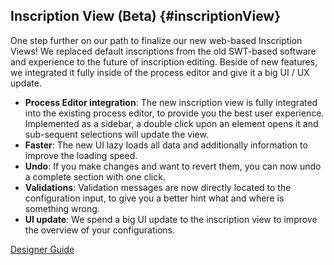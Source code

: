 ## Inscription View (Beta) {#inscriptionView}

One step further on our path to finalize our new web-based Inscription Views!
We replaced default inscriptions from the old SWT-based software and experience to the future of inscription editing.
Beside of new features, we integrated it fully inside of the process editor and give it a big UI / UX update.

- __Process Editor integration__: The new inscription view is fully integrated into the existing process editor, to provide you the best user experience.
  Implemented as a sidebar, a double click upon an element opens it and sub-sequent selections will update the view.
- __Faster__: The new UI lazy loads all data and additionally information to improve the loading speed.
- __Undo__: If you make changes and want to revert them,  you can now undo a complete section with one click.
- __Validations__: Validation messages are now directly located to the configuration input, to give you a better hint what and where is something wrong.
- __UI update__: We spend a big UI update to the inscription view to improve the overview of your configurations.

<div class="short-links">
	<a href="${docBaseUrl}/designer-guide/process-modeling/process-modeling/process-inscription-editor-view.html"
		target="_blank" rel="noopener noreferrer">
		<i class="si si-book"></i> Designer Guide
	</a>
</div>
